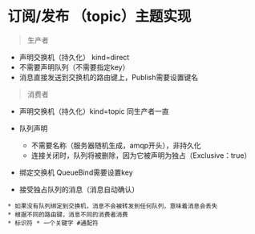 # 订阅/发布 （topic）主题实现

> 生产者

- 声明交换机（持久化） kind=direct
- 不需要声明队列（不需要指定key）
- 消息直接发送到交换机的路由键上，Publish需要设置键名

> 消费者

- 声明交换机（持久化）kind=topic 同生产者一直
- 队列声明

    - 不需要名称（服务器随机生成，amqp开头），非持久化
    - 连接关闭时，队列将被删除，因为它被声明为独占（Exclusive：true）

- 绑定交换机  QueueBind需要设置key
- 接受独占队列的消息（消息自动确认）

```
* 如果没有队列绑定到交换机，消息不会被转发到任何队列，意味着消息会丢失
* 根据不同的路由键，消息不同的消费者消费
* 标识符 * 一个关键字 #通配符
```